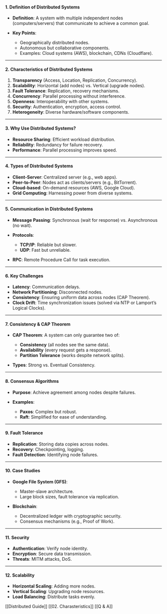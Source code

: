 #### **1. Definition of Distributed Systems**

- **Definition**: A system with multiple independent nodes (computers/servers) that communicate to achieve a common goal.

- **Key Points**:
    - Geographically distributed nodes.
    - Autonomous but collaborative components.
    - Examples: Cloud systems (AWS), blockchain, CDNs (Cloudflare).


---

#### **2. Characteristics of Distributed Systems**

1. **Transparency** (Access, Location, Replication, Concurrency).
2. **Scalability**: Horizontal (add nodes) vs. Vertical (upgrade nodes).
3. **Fault Tolerance**: Replication, recovery mechanisms.
4. **Concurrency**: Parallel processing without interference.
5. **Openness**: Interoperability with other systems.
6. **Security**: Authentication, encryption, access control.
7. **Heterogeneity**: Diverse hardware/software components.


---

#### **3. Why Use Distributed Systems?**

- **Resource Sharing**: Efficient workload distribution.
- **Reliability**: Redundancy for failure recovery.
- **Performance**: Parallel processing improves speed.

---

#### **4. Types of Distributed Systems**

- **Client-Server**: Centralized server (e.g., web apps).
- **Peer-to-Peer**: Nodes act as clients/servers (e.g., BitTorrent).
- **Cloud-based**: On-demand resources (AWS, Google Cloud).
- **Grid Computing**: Harnessing power from diverse systems.

---

#### **5. Communication in Distributed Systems**

- **Message Passing**: Synchronous (wait for response) vs. Asynchronous (no wait).

- **Protocols**:
    - **TCP/IP**: Reliable but slower.
    - **UDP**: Fast but unreliable.

- **RPC**: Remote Procedure Call for task execution.

---

#### **6. Key Challenges**

- **Latency**: Communication delays.
- **Network Partitioning**: Disconnected nodes.
- **Consistency**: Ensuring uniform data across nodes (CAP Theorem).
- **Clock Drift**: Time synchronization issues (solved via NTP or Lamport’s Logical Clocks).

---

#### **7. Consistency & CAP Theorem**

- **CAP Theorem**: A system can only guarantee two of:
    - **Consistency** (all nodes see the same data).
    - **Availability** (every request gets a response).
    - **Partition Tolerance** (works despite network splits).

- **Types**: Strong vs. Eventual Consistency.

---

#### **8. Consensus Algorithms**

- **Purpose**: Achieve agreement among nodes despite failures.

- **Examples**:
    - **Paxos**: Complex but robust.
    - **Raft**: Simplified for ease of understanding.

---

#### **9. Fault Tolerance**

- **Replication**: Storing data copies across nodes.
- **Recovery**: Checkpointing, logging.
- **Fault Detection**: Identifying node failures.

---

#### **10. Case Studies**

- **Google File System (GFS)**:
    - Master-slave architecture.
    - Large block sizes, fault tolerance via replication.

- **Blockchain**:
    - Decentralized ledger with cryptographic security.
    - Consensus mechanisms (e.g., Proof of Work).

---

#### **11. Security**

- **Authentication**: Verify node identity.
- **Encryption**: Secure data transmission.
- **Threats**: MITM attacks, DoS.

---

#### **12. Scalability**

- **Horizontal Scaling**: Adding more nodes.
- **Vertical Scaling**: Upgrading node resources.
- **Load Balancing**: Distribute tasks evenly.

[[Distributed Guide]]
[[02. Charasteristics]]
[[Q & A]]